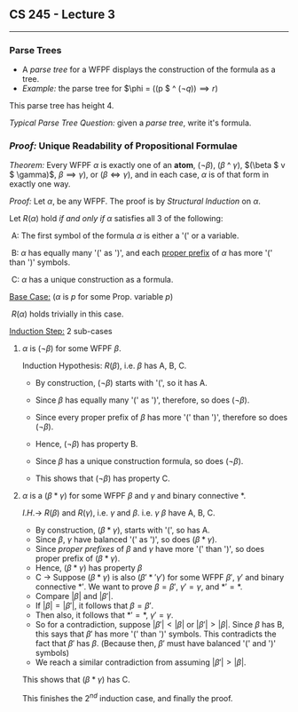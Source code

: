 ## CS 245 - Lecture 3

---

### Parse Trees

- A *parse tree* for a WFPF displays the construction of the formula as a tree.
- *Example:* the parse tree for $\phi = ((p $ ^ $(\neg q)) \implies r)$ 

[^ VINIT ]: <Insert Parse Tree Image here>

This parse tree has height 4.

[^ NOTE ]: Another one on *page 34* of the text.

*Typical Parse Tree Question:* given a *parse tree*, write it's formula.

### *Proof:* Unique Readability of Propositional Formulae

[^ Remark ]: The proof in the slides omits the **negation case** from the *Induction Step*.
[^ Remark ]: This proof is hard. A proof like this may show up on assignments, but **never on a test**.

*Theorem:* Every WFPF $\alpha$ is exactly one of an **atom**, $(\neg \beta)$, $(\beta$ ^ $\gamma)$, $(\beta $ v $ \gamma)$, $\beta \implies \gamma)$, or $(\beta \iff \gamma)$, and in each case, $\alpha$ is of that form in exactly one way.

*Proof:* Let $\alpha$, be any WFPF. The proof is by *Structural Induction* on $\alpha$.

Let $R(\alpha)$ hold *if and only if* $\alpha$ satisfies all 3 of the following:

​	A: The first symbol of the formula $\alpha$ is either a '(' or a variable.

​	B: $\alpha$ has equally many '(' as ')', and each <u>proper prefix</u> of $\alpha$ has more '(' than ')' symbols.

[^ NOTE ]: A proper prefix of $\alpha$ is a non-empty expression $x$, such that $\alpha$ is $xy$ for some non-empty expression $y$. *Example:* $\alpha$ is $(\neg p)$, $x$ is $(\neg$, $y$ is $p)$.

​	C: $\alpha$ has a unique construction as a formula.

<u>Base Case:</u> ($\alpha$ is $p$ for some Prop. variable $p$)

​	$R(\alpha)$ holds trivially in this case.

<u>Induction Step:</u> 2 sub-cases

1. $\alpha$ is $(\neg \beta)$ for some WFPF $\beta$.

   Induction Hypothesis: $R(\beta)$, i.e. $\beta$ has A, B, C.

   - By construction, $(\neg \beta)$ starts with '(', so it has A.

   - Since $\beta$ has equally many '(' as ')', therefore, so does $(\neg \beta)$.

   - Since every proper prefix of $\beta$ has more '(' than ')', therefore so does $(\neg \beta)$.

   - Hence, $(\neg \beta)$ has property B.

   - Since $\beta$ has a unique construction formula, so does $(\neg \beta)$.

   - This shows that $(\neg \beta)$ has property C.

     [^ Remark ]: We will see later that $(\neg (\neg p)) \equiv p$, however, these formulae are <u>not equal</u>.

2. $\alpha$ is a $(\beta * \gamma)$ for some WFPF $\beta$ and $\gamma$ and binary connective $*$.

   $I.H. \rightarrow$ $R(\beta)$ and $R(\gamma)$, i.e. $\gamma$ and $\beta$.  i.e. $\gamma$ $\beta$ have A, B, C.

   - By construction, $(\beta * \gamma)$, starts with '(', so has A.
   - Since $\beta$, $\gamma$ have balanced '(' as ')', so does $(\beta * \gamma)$.
   - Since *proper prefixes* of $\beta$ and $\gamma$ have more '(' than ')', so does proper prefix of $(\beta * \gamma)$.
   - Hence, $(\beta * \gamma)$ has property $\beta$
   - C $\rightarrow$ Suppose $(\beta * \gamma)$ is also $(\beta' *' \gamma')$ for some WFPF $\beta'$, $\gamma'$ and binary connective $*'$. We want to prove $\beta = \beta'$, $\gamma' = \gamma$, and $*' = *$.
   - Compare $|\beta|$ and $|\beta'|$.
   - If $|\beta| = |\beta'|$, it follows that $\beta= \beta'$.
   - Then also, it follows that $*'= *$, $\gamma' = \gamma$.
   - So for a contradiction, suppose $|\beta'| < |\beta|$  or $|\beta'| > |\beta|$. Since $\beta$ has B, this says that $\beta'$ has more '(' than ')' symbols. This contradicts the fact that $\beta'$ has $\beta$. (Because then, $\beta'$ must have balanced '(' and ')' symbols)
   - We reach a similar contradiction from assuming $|\beta'| > |\beta|$.

   This shows that $(\beta * \gamma)$ has C.

   This finishes the $2^{nd}$ induction case, and finally the proof.

   ​